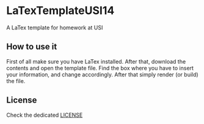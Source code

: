 LaTexTemplateUSI14
==================

A LaTex template for homework at USI

How to use it
-------------
First of all make sure you have LaTex installed. After that, download the contents and open the template file. Find the box where you have to insert your information, and change accordingly. After that simply render (or build) the file. 

License
-------
Check the dedicated [LICENSE](https://github.com/pennal/LaTexTemplateUSI14/blob/master/LICENSE)
